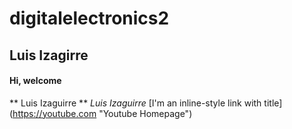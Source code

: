 # digitalelectronics2
##  Luis Izagirre
#### Hi, welcome
** Luis Izaguirre **
*Luis Izaguirre*
[I'm an inline-style link with title] (https://youtube.com "Youtube Homepage")
